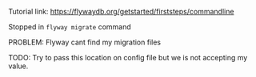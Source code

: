 Tutorial link: https://flywaydb.org/getstarted/firststeps/commandline

Stopped in `flyway migrate` command 

PROBLEM: Flyway cant find my migration files

TODO: Try to pass this location on config file but we is not accepting my value.
